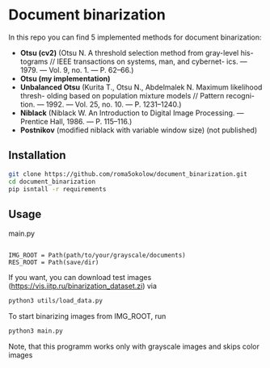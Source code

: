 ﻿# Document binarization

In this repo you can find 5 implemented methods for document binarization:
* **Otsu (cv2)** (Otsu N. A threshold selection method from gray-level his-
tograms // IEEE transactions on systems, man, and cybernet-
ics. — 1979. — Vol. 9, no. 1. — P. 62–66.)
* **Otsu (my implementation)**
* **Unbalanced Otsu** (Kurita T., Otsu N., Abdelmalek N. Maximum likelihood thresh-
olding based on population mixture models // Pattern recogni-
tion. — 1992. — Vol. 25, no. 10. — P. 1231–1240.)
* **Niblack** (Niblack W. An Introduction to Digital Image Processing. —
Prentice Hall, 1986. — P. 115–116.)
* **Postnikov** (modified niblack with variable window size) (not published)

## Installation

```bash
git clone https://github.com/roma5okolow/document_binarization.git
cd document_binarization
pip isntall -r requirements
```

## Usage

main.py
```python3

IMG_ROOT = Path(path/to/your/grayscale/documents)
RES_ROOT = Path(save/dir)
```
If you want, you can download test images (https://vis.iitp.ru/binarization_dataset.zi) via
```bash
python3 utils/load_data.py
```
To start binarizing images from IMG_ROOT, run
```bash
python3 main.py
```

Note, that this programm works only with grayscale images and skips color images
